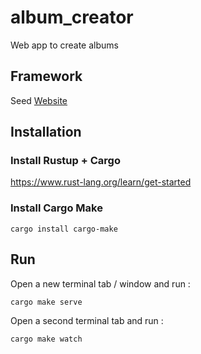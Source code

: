 # album_creator

Web app to create albums

## Framework

Seed [Website](https://seed-rs.org)

## Installation

### Install Rustup + Cargo
https://www.rust-lang.org/learn/get-started

### Install Cargo Make

	cargo install cargo-make

## Run

Open a new terminal tab / window and run :

	cargo make serve

Open a second terminal tab and run :

	cargo make watch
